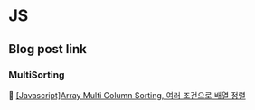 # JS

## Blog post link

### MultiSorting
:page_facing_up: [[Javascript]Array Multi Column Sorting, 여러 조건으로 배열 정렬](https://empty-castle.tistory.com/7)
